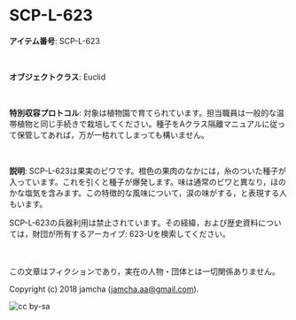 # SCP-L-623

**アイテム番号**: SCP-L-623  

<br>  

**オブジェクトクラス**: Euclid  

<br>  

**特別収容プロトコル**: 対象は植物園で育てられています。担当職員は一般的な温帯植物と同じ手続きで栽培してください。種子をAクラス隔離マニュアルに従って保管してあれば，万が一枯れてしまっても構いません。  

<br>  

**説明**: SCP-L-623は果実のビワです。橙色の果肉のなかには，糸のついた種子が入っています。これを引くと種子が爆発します。味は通常のビワと異なり，ほのかな塩気を含みます。この特徴的な風味について，涙の味がする，と表現する人もいます。  

SCP-L-623の兵器利用は禁止されています。その経緯，および歴史資料については，財団が所有するアーカイブ: 623-Uを検索してください。  

<br>  
<br>  
この文章はフィクションであり，実在の人物・団体とは一切関係ありません。  

Copyright (c) 2018 jamcha (jamcha.aa@gmail.com).  

![cc by-sa](http://i.creativecommons.org/l/by-sa/4.0/88x31.png)
